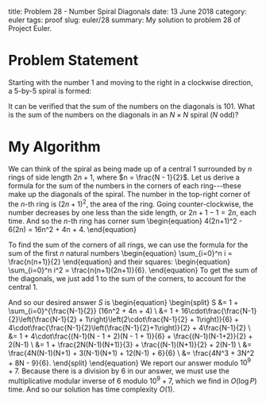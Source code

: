 title: Problem 28 - Number Spiral Diagonals
date: 13 June 2018
category: euler
tags: proof
slug: euler/28
summary: My solution to problem 28 of Project Euler.

# Problem Statement

Starting with the number 1 and moving to the right in a clockwise direction, a 5-by-5 spiral is formed:

It can be verified that the sum of the numbers on the diagonals is 101.
What is the sum of the numbers on the diagonals in an $N \times N$ spiral ($N$ odd)?

# My Algorithm

We can think of the spiral as being made up of a central 1 surrounded by $n$ rings of side length $2n+1$, where $n = \frac{N - 1}{2}$.
Let us derive a formula for the sum of the numbers in the corners of each ring---these make up the diagonals of the spiral.
The number in the top-right corner of the $n$-th ring is $(2n+1)^2$, the area of the ring.
Going counter-clockwise, the number decreases by one less than the side length, or $2n+1-1=2n$, each time.
And so the $n$-th ring has corner sum
\begin{equation}
	4(2n+1)^2 - 6(2n) = 16n^2 + 4n + 4.
\end{equation}

To find the sum of the corners of all rings, we can use the formula for the sum of the first $n$ natural numbers
\begin{equation}
	\sum_{i=0}^n i = \frac{n(n+1)}{2}
\end{equation}
and their squares:
\begin{equation}
	\sum_{i=0}^n i^2 = \frac{n(n+1)(2n+1)}{6}.
\end{equation}
To get the sum of the diagonals, we just add 1 to the sum of the corners, to account for the central 1.

And so our desired answer $S$ is
\begin{equation}
	\begin{split}
		S &= 1 + \sum_{i=0}^{\frac{N-1}{2}} (16n^2 + 4n + 4) \\
		&= 1 + 16\cdot\frac{\frac{N-1}{2}\left(\frac{N-1}{2} + 1\right)\left(2\cdot\frac{N-1}{2} + 1\right)}{6} + 4\cdot\frac{\frac{N-1}{2}\left(\frac{N-1}{2}+1\right)}{2} + 4\frac{N-1}{2} \\
		&= 1 + 4\cdot\frac{(N-1)(N - 1 + 2)(N - 1 + 1)}{6} + \frac{(N-1)(N-1+2)}{2} + 2(N-1) \\
		&= 1 + \frac{2N(N-1)(N+1)}{3} + \frac{(N-1)(N+1)}{2} + 2(N-1) \\
		&= \frac{4N(N-1)(N+1) + 3(N-1)(N+1) + 12(N-1) + 6}{6} \\
		&= \frac{4N^3 + 3N^2 + 8N - 9}{6}.
	\end{split}
\end{equation}
We report our answer modulo $10^9 + 7$.
Because there is a division by 6 in our answer, we must use the multiplicative modular inverse of 6 modulo $10^9 + 7$, which we find in $O(\log P)$ time.
And so our solution has time complexity $O(1)$.